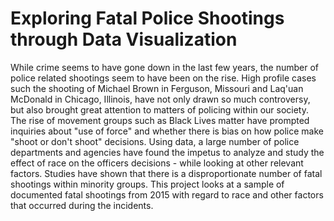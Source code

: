 # Exploring Fatal Police Shootings through Data Visualization

While crime seems to have gone down in the last few years, the number of police related shootings seem to have been on the rise. High profile cases such the shooting of Michael Brown in Ferguson, Missouri and Laq'uan McDonald in Chicago, Illinois, have not only drawn so much controversy, but also brought great attention to matters of policing within our society. The rise of movement groups such as Black Lives matter have prompted inquiries about "use of force" and whether there is bias on how police make "shoot or don't shoot" decisions. Using data, a large number of police departments and agencies have found the impetus to analyze and study the effect of race on the officers decisions - while looking at other relevant factors. Studies have shown that there is a disproportionate number of fatal shootings within minority groups. This project looks at a sample of documented fatal shootings from 2015 with regard to race and other factors that occurred during the incidents. 
